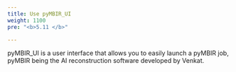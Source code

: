 ```yaml
---
title: Use pyMBIR_UI
weight: 1100
pre: "<b>5.11 </b>"

---
```


pyMBIR_UI is a user interface that allows you to easily launch a pyMBIR job, pyMBIR being the AI reconstruction software
developed by Venkat.



